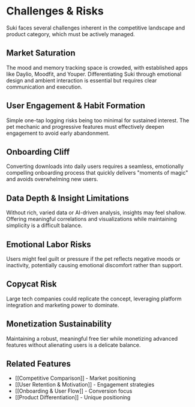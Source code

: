 # Challenges & Risks

Suki faces several challenges inherent in the competitive landscape and product category, which must be actively managed.

## Market Saturation
The mood and memory tracking space is crowded, with established apps like Daylio, Moodfit, and Youper. Differentiating Suki through emotional design and ambient interaction is essential but requires clear communication and execution.

## User Engagement & Habit Formation
Simple one-tap logging risks being too minimal for sustained interest. The pet mechanic and progressive features must effectively deepen engagement to avoid early abandonment.

## Onboarding Cliff
Converting downloads into daily users requires a seamless, emotionally compelling onboarding process that quickly delivers "moments of magic" and avoids overwhelming new users.

## Data Depth & Insight Limitations
Without rich, varied data or AI-driven analysis, insights may feel shallow. Offering meaningful correlations and visualizations while maintaining simplicity is a difficult balance.

## Emotional Labor Risks
Users might feel guilt or pressure if the pet reflects negative moods or inactivity, potentially causing emotional discomfort rather than support.

## Copycat Risk
Large tech companies could replicate the concept, leveraging platform integration and marketing power to dominate.

## Monetization Sustainability
Maintaining a robust, meaningful free tier while monetizing advanced features without alienating users is a delicate balance.

## Related Features
- [[Competitive Comparison]] - Market positioning
- [[User Retention & Motivation]] - Engagement strategies
- [[Onboarding & User Flow]] - Conversion focus
- [[Product Differentiation]] - Unique positioning
